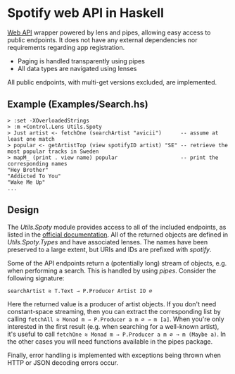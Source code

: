 # Spotify web API in Haskell

[Web API](https://developer.spotify.com/web-api/) wrapper powered by lens and pipes, allowing easy access to public endpoints.
It does not have any external dependencies nor requirements regarding app registration.

* Paging is handled transparently using pipes
* All data types are navigated using lenses

All public endpoints, with multi-get versions excluded, are implemented.

## Example (Examples/Search.hs)
    > :set -XOverloadedStrings
    > :m +Control.Lens Utils.Spoty
    > Just artist <- fetchOne (searchArtist "avicii")      -- assume at least one match
    > popular <- getArtistTop (view spotifyID artist) "SE" -- retrieve the most popular tracks in Sweden
    > mapM_ (print . view name) popular                    -- print the corresponding names
    "Hey Brother"
    "Addicted To You"
    "Wake Me Up"
    ...

## Design
The *Utils.Spoty* module provides access to all of the included endpoints, as listed in the [official documentation](https://developer.spotify.com/web-api/endpoint-reference/).
All of the returned objects are defined in *Utils.Spoty.Types* and have associated lenses.
The names have been preserved to a large extent, but URIs and IDs are prefixed with *spotify*.

Some of the API endpoints return a (potentially long) stream of objects, e.g. when performing a search.
This is handled by using *pipes*. Consider the following signature:

    searchArtist ⩬ T.Text → P.Producer Artist IO ∅

Here the returned value is a producer of artist objects.
If you don't need constant-space streaming, then you can extract the corresponding list by calling `fetchAll ⩬ Monad m ⇒ P.Producer a m ∅ → m [a]`.
When you're only interested in the first result (e.g. when searching for a well-known artist), it's useful to call `fetchOne ⩬ Monad m ⇒ P.Producer a m ∅ → m (Maybe a)`.
In the other cases you will need functions available in the pipes package.

Finally, error handling is implemented with exceptions being thrown when HTTP or JSON decoding errors occur.
